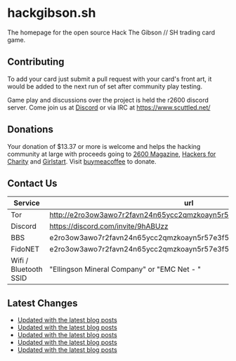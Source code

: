# hackgibson.sh
The homepage for the open source Hack The Gibson // SH trading card game.


## Contributing

To add your card just submit a pull request with your card's front art, it would be added to the next run of set after community play testing.

Game play and discussions over the project is held the r2600 discord server. Come join us at [Discord](https://discord.com/invite/9hABUzz) or via IRC at https://www.scuttled.net/


## Donations

Your donation of $13.37 or more is welcome and helps the hacking community at large with proceeds going to [2600 Magazine](https://2600.com/), [Hackers for Charity](https://hackersforcharity.org) and [Girlstart](https://girlstart.org).  Visit [buymeacoffee](https://www.buymeacoffee.com/hackgibson.sh) to donate.


## Contact Us

Service | url
-|-
Tor | http://e2ro3ow3awo7r2favn24n65ycc2qmzkoayn5r57e3f56nvjwdcgg32ad.onion
Discord | https://discord.com/invite/9hABUzz
BBS | e2ro3ow3awo7r2favn24n65ycc2qmzkoayn5r57e3f56nvjwdcgg32ad.onion:23
FidoNET | e2ro3ow3awo7r2favn24n65ycc2qmzkoayn5r57e3f56nvjwdcgg32ad.onion:24554
Wifi / Bluetooth SSID | "Ellingson Mineral Company" or "EMC Net - <fidonet address>"

## Latest Changes
<!-- BLOG-POST-LIST:START -->
- [Updated with the latest blog posts](https://github.com/DFW2600/hackgibson.sh/commit/459e61893bcbdfd74fde11cc2239b2018a0fdb62)
- [Updated with the latest blog posts](https://github.com/DFW2600/hackgibson.sh/commit/1edbd8dadfd951a4b82e181393096df30f7fec87)
- [Updated with the latest blog posts](https://github.com/DFW2600/hackgibson.sh/commit/467645bb1078fc2d8a823e3b04c415f34cdb059b)
- [Updated with the latest blog posts](https://github.com/DFW2600/hackgibson.sh/commit/2c2c988544da97923c26a67fffd8a7c2cb855bed)
- [Updated with the latest blog posts](https://github.com/DFW2600/hackgibson.sh/commit/66108cacd617ed69204fb8fba9ec92b8c3b8416d)
<!-- BLOG-POST-LIST:END -->
